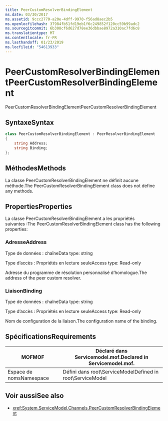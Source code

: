 ```yaml
---
title: PeerCustomResolverBindingElement
ms.date: 03/30/2017
ms.assetid: 9ccc2770-a20e-4dff-9970-f56ad8aec2b5
ms.openlocfilehash: 37984fb51fd19eb1f6c249852f120cc59b99adc2
ms.sourcegitcommit: 6b308cf6d627d78ee36dbbae8972a310ac7fd6c8
ms.translationtype: MT
ms.contentlocale: fr-FR
ms.lasthandoff: 01/23/2019
ms.locfileid: "54613933"
---
```

# <a name="peercustomresolverbindingelement"></a><span data-ttu-id="d611d-102">PeerCustomResolverBindingElement</span><span class="sxs-lookup"><span data-stu-id="d611d-102">PeerCustomResolverBindingElement</span></span>
<span data-ttu-id="d611d-103">PeerCustomResolverBindingElement</span><span class="sxs-lookup"><span data-stu-id="d611d-103">PeerCustomResolverBindingElement</span></span>  
  
## <a name="syntax"></a><span data-ttu-id="d611d-104">Syntaxe</span><span class="sxs-lookup"><span data-stu-id="d611d-104">Syntax</span></span>  
```csharp
class PeerCustomResolverBindingElement : PeerResolverBindingElement
{  
    string Address;
    string Binding;
};
```  
  
## <a name="methods"></a><span data-ttu-id="d611d-105">Méthodes</span><span class="sxs-lookup"><span data-stu-id="d611d-105">Methods</span></span>  
 <span data-ttu-id="d611d-106">La classe PeerCustomResolverBindingElement ne définit aucune méthode.</span><span class="sxs-lookup"><span data-stu-id="d611d-106">The PeerCustomResolverBindingElement class does not define any methods.</span></span>  
  
## <a name="properties"></a><span data-ttu-id="d611d-107">Properties</span><span class="sxs-lookup"><span data-stu-id="d611d-107">Properties</span></span>  
 <span data-ttu-id="d611d-108">La classe PeerCustomResolverBindingElement a les propriétés suivantes :</span><span class="sxs-lookup"><span data-stu-id="d611d-108">The PeerCustomResolverBindingElement class has the following properties:</span></span>  
  
### <a name="address"></a><span data-ttu-id="d611d-109">Adresse</span><span class="sxs-lookup"><span data-stu-id="d611d-109">Address</span></span>  
 <span data-ttu-id="d611d-110">Type de données : chaîne</span><span class="sxs-lookup"><span data-stu-id="d611d-110">Data type: string</span></span>  
  
 <span data-ttu-id="d611d-111">Type d’accès : Propriétés en lecture seule</span><span class="sxs-lookup"><span data-stu-id="d611d-111">Access type: Read-only</span></span>  
  
 <span data-ttu-id="d611d-112">Adresse du programme de résolution personnalisé d’homologue.</span><span class="sxs-lookup"><span data-stu-id="d611d-112">The address of the peer custom resolver.</span></span>  
  
### <a name="binding"></a><span data-ttu-id="d611d-113">Liaison</span><span class="sxs-lookup"><span data-stu-id="d611d-113">Binding</span></span>  
 <span data-ttu-id="d611d-114">Type de données : chaîne</span><span class="sxs-lookup"><span data-stu-id="d611d-114">Data type: string</span></span>  
  
 <span data-ttu-id="d611d-115">Type d’accès : Propriétés en lecture seule</span><span class="sxs-lookup"><span data-stu-id="d611d-115">Access type: Read-only</span></span>  
  
 <span data-ttu-id="d611d-116">Nom de configuration de la liaison.</span><span class="sxs-lookup"><span data-stu-id="d611d-116">The configuration name of the binding.</span></span>  
  
## <a name="requirements"></a><span data-ttu-id="d611d-117">Spécifications</span><span class="sxs-lookup"><span data-stu-id="d611d-117">Requirements</span></span>  
  
|<span data-ttu-id="d611d-118">MOF</span><span class="sxs-lookup"><span data-stu-id="d611d-118">MOF</span></span>|<span data-ttu-id="d611d-119">Déclaré dans Servicemodel.mof.</span><span class="sxs-lookup"><span data-stu-id="d611d-119">Declared in Servicemodel.mof.</span></span>|  
|---------|-----------------------------------|  
|<span data-ttu-id="d611d-120">Espace de noms</span><span class="sxs-lookup"><span data-stu-id="d611d-120">Namespace</span></span>|<span data-ttu-id="d611d-121">Défini dans root\ServiceModel</span><span class="sxs-lookup"><span data-stu-id="d611d-121">Defined in root\ServiceModel</span></span>|  
  
## <a name="see-also"></a><span data-ttu-id="d611d-122">Voir aussi</span><span class="sxs-lookup"><span data-stu-id="d611d-122">See also</span></span>
- <xref:System.ServiceModel.Channels.PeerCustomResolverBindingElement>
